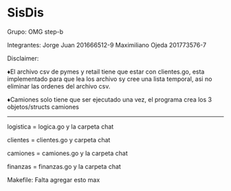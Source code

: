 # SisDis
Grupo:
  OMG step-b
  
Integrantes:
  Jorge Juan 201666512-9
  Maximiliano Ojeda 201773576-7
  
  Disclaimer: 
  
  ♦El archivo csv de pymes y retail tiene que estar con clientes.go, esta implementado para que lea los archivo sy cree una lista temporal, asi no eliminar las ordenes del archivo csv.
  
  ♦Camiones solo tiene que ser ejecutado una vez, el programa crea los 3 objetos/structs camiones
  
  -----------------------------------------------------------
  logistica = logica.go y la carpeta chat
  
  clientes = clientes.go y carpeta chat
  
  camiones = camiones.go y la carpeta chat
  
  finanzas = finanzas.go y la carpeta chat
  
  Makefile: Falta agregar esto max
